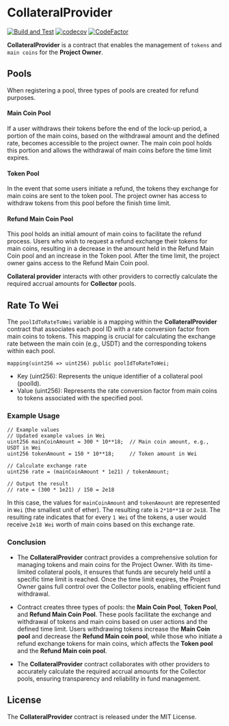 # CollateralProvider
[![Build and Test](https://github.com/The-Poolz/LockDealNFT.CollateralProvider/actions/workflows/node.js.yml/badge.svg)](https://github.com/The-Poolz/LockDealNFT.CollateralProvider/actions/workflows/node.js.yml)
[![codecov](https://codecov.io/gh/The-Poolz/LockDealNFT.CollateralProvider/branch/master/graph/badge.svg)](https://codecov.io/gh/The-Poolz/LockDealNFT.CollateralProvider)
[![CodeFactor](https://www.codefactor.io/repository/github/the-poolz/LockDealNFT.CollateralProvider/badge)](https://www.codefactor.io/repository/github/the-poolz/LockDealNFT.CollateralProvider)

**CollateralProvider** is a contract that enables the management of `tokens` and `main coins` for the **Project Owner**. 

## Pools
When registering a pool, three types of pools are created for refund purposes.

#### Main Coin Pool
If a user withdraws their tokens before the end of the lock-up period, a portion of the main coins, based on the withdrawal amount and the defined rate, becomes accessible to the project owner. The main coin pool holds this portion and allows the withdrawal of main coins before the time limit expires.

#### Token Pool
In the event that some users initiate a refund, the tokens they exchange for main coins are sent to the token pool. The project owner has access to withdraw tokens from this pool before the finish time limit.

#### Refund Main Coin Pool
This pool holds an initial amount of main coins to facilitate the refund process. Users who wish to request a refund exchange their tokens for main coins, resulting in a decrease in the amount held in the Refund Main Coin pool and an increase in the Token pool. After the time limit, the project owner gains access to the Refund Main Coin pool.

**Сollateral provider** interacts with other providers to correctly calculate the required accrual amounts for **Collector** pools.

## Rate To Wei
The `poolIdToRateToWei` variable is a mapping within the **CollateralProvider** contract that associates each pool ID with a rate conversion factor from main coins to tokens. This mapping is crucial for calculating the exchange rate between the main coin (e.g., USDT) and the corresponding tokens within each pool.
```solidity
mapping(uint256 => uint256) public poolIdToRateToWei;
```
* Key (uint256): Represents the unique identifier of a collateral pool (poolId).
* Value (uint256): Represents the rate conversion factor from main coins to tokens associated with the specified pool.
### Example Usage

```
// Example values
// Updated example values in Wei
uint256 mainCoinAmount = 300 * 10**18;  // Main coin amount, e.g., USDT in Wei
uint256 tokenAmount = 150 * 10**18;     // Token amount in Wei

// Calculate exchange rate
uint256 rate = (mainCoinAmount * 1e21) / tokenAmount;

// Output the result
// rate = (300 * 1e21) / 150 = 2e18
```
In this case, the values for `mainCoinAmount` and `tokenAmount` are represented in `Wei` (the smallest unit of ether). The resulting rate is `2*10**18` or `2e18`. The resulting rate indicates that for every `1 Wei` of the tokens, a user would receive `2e18 Wei` worth of main coins based on this exchange rate.


### Conclusion

* The **CollateralProvider** contract provides a comprehensive solution for managing tokens and main coins for the Project Owner. With its time-limited collateral pools, it ensures that funds are securely held until a specific time limit is reached. Once the time limit expires, the Project Owner gains full control over the Collector pools, enabling efficient fund withdrawal.

* Contract creates three types of pools: the **Main Coin Pool**, **Token Pool**, and **Refund Main Coin Pool**. These pools facilitate the exchange and withdrawal of tokens and main coins based on user actions and the defined time limit. Users withdrawing tokens increase the **Main Coin pool** and decrease the **Refund Main coin pool**, while those who initiate a refund exchange tokens for main coins, which affects the **Token pool** and the **Refund Main coin pool**.

* The **CollateralProvider** contract collaborates with other providers to accurately calculate the required accrual amounts for the Collector pools, ensuring transparency and reliability in fund management.

## License
The **CollateralProvider** contract is released under the MIT License.